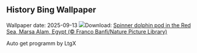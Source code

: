 ## History Bing Wallpaper
Wallpaper date: 2025-09-13
![](https://www.bing.com/th?id=OHR.SpinnerDolphins_EN-US8860882818_UHD.jpg&w=1000)Download: [Spinner dolphin pod in the Red Sea, Marsa Alam, Egypt (© Franco Banfi/Nature Picture Library)](https://www.bing.com/th?id=OHR.SpinnerDolphins_EN-US8860882818_UHD.jpg)

Auto get programm by LtgX

